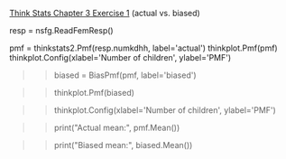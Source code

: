 [Think Stats Chapter 3 Exercise 1](http://greenteapress.com/thinkstats2/html/thinkstats2004.html#toc31) (actual vs. biased)

  resp = nsfg.ReadFemResp()

  pmf = thinkstats2.Pmf(resp.numkdhh, label='actual')
  thinkplot.Pmf(pmf)
  thinkplot.Config(xlabel='Number of children', ylabel='PMF')

>> biased = BiasPmf(pmf, label='biased')

>> thinkplot.Pmf(biased)

>> thinkplot.Config(xlabel='Number of children', ylabel='PMF')

>> print("Actual mean:", pmf.Mean())

>> print("Biased mean:", biased.Mean())
